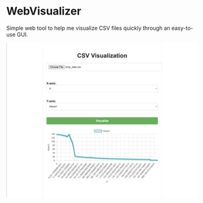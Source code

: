 # WebVisualizer

Simple web tool to help me visualize CSV files quickly through an easy-to-use GUI.

<img src="ss_csvis.png" alt="Alt text" title="Optional title">

